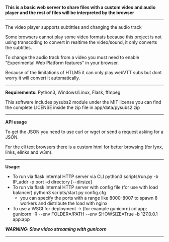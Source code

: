 

**This is a basic web server to share files with a custom video and audio player and the rest of files will be interpreted by the browser**

---------------------------------------------------

The video player supports subtittles and changing the audio track

Some browsers cannot play some video formats because this project is not using transcoding to convert in realtime the video/sound, it only converts the subtitles.

To change the audio track from a video you must need to enable "Experimental Web Platform features" in your browser.

Because of the limitations of HTLM5 it can only play webVTT subs but dont worry it will convert it automatically.

---------------------------------------------------

**Requirements:**
 Python3, Windows/Linux, Flask, ffmpeg

 This software includes pysubs2 module under the MIT license
 you can find the complete LICENSE inside the zip file in app/data/pysubs2.zip

---------------------------------------------------

**API usage**

To get the JSON you need to use curl or wget or send a request asking for a JSON.

For the cli text browsers there is a custom html for better browsing (for lynx, links, elinks and w3m).

---------------------------------------------------

**Usage:**
  - To run via flask internal HTTP server via CLI
  python3 scripts/run.py -b IP_addr -p port -d directory [--dirsize]
  - To run via flask internal HTTP server with config file (for use with load balancer)
  python3 scripts/start.py config.cfg
    - you can specify the ports with a range like 8000-8007 to spawn 8 workers and distribute the load with nginx
  - To use a WSGI for deployment -> (for example gunicorn)
  cd app; gunicorn -R --env FOLDER=/PATH --env SHOWSIZE=True -b 127.0.0.1 app:app

  ***WARNING: Slow video streaming with gunicorn***

---------------------------------------------------
